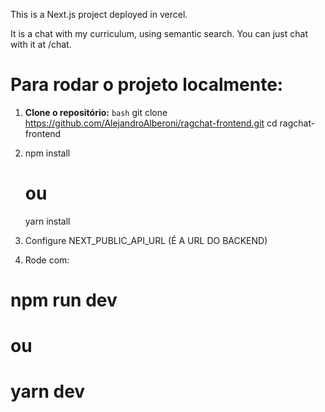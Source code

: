 This is a Next.js project deployed in vercel.

It is a chat with my curriculum, using semantic search. You can just chat with it at /chat.

# Para rodar o projeto localmente:

1. **Clone o repositório:**
   ```bash```
   git clone https://github.com/AlejandroAlberoni/ragchat-frontend.git
   cd ragchat-frontend

2. npm install
   # ou
   yarn install

3. Configure NEXT_PUBLIC_API_URL (É A URL DO BACKEND)

4. Rode com:
# npm run dev
# ou
# yarn dev